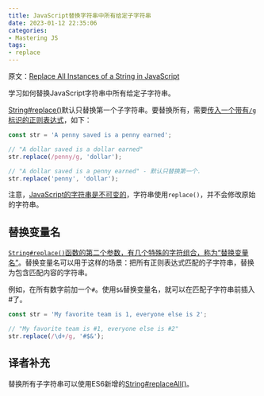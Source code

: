 ```yaml
---
title: JavaScript替换字符串中所有给定子字符串
date: 2023-01-12 22:35:06
categories:
- Mastering JS
tags:
- replace
---
```


原文：[Replace All Instances of a String in JavaScript](https://masteringjs.io/tutorials/fundamentals/string-replace)

学习如何替换JavaScript字符串中所有给定子字符串。

<!-- more -->

[String#replace()](https://developer.mozilla.org/en-US/docs/Web/JavaScript/Reference/Global_Objects/String/replace)默认只替换第一个子字符串。要替换所有，需要[传入一个带有`/g`标识的正则表达式](http://2ality.com/2013/08/regexp-g.html)，如下：

```javascript
const str = 'A penny saved is a penny earned';

// "A dollar saved is a dollar earned"
str.replace(/penny/g, 'dollar');

// "A dollar saved is a penny earned" - 默认只替换第一个.
str.replace('penny', 'dollar');
```

注意，[JavaScript的字符串是不可变的](https://www.sitepoint.com/immutability-javascript/)，字符串使用`replace()`，并不会修改原始的字符串。

## 替换变量名

[`String#replace()`函数的第二个参数，有几个特殊的字符组合，称为“替换变量名”](https://developer.mozilla.org/en-US/docs/Web/JavaScript/Reference/Global_Objects/String/replace#Specifying_a_string_as_a_parameter)。替换变量名可以用于这样的场景：把所有正则表达式匹配的子字符串，替换为包含匹配内容的字符串。

例如，在所有数字前加一个`#`。使用`$&`替换变量名，就可以在匹配子字符串前插入#了。

```javascript
const str = 'My favorite team is 1, everyone else is 2';

// "My favorite team is #1, everyone else is #2"
str.replace(/\d+/g, '#$&');
```

## 译者补充

替换所有子字符串可以使用ES6新增的[String#replaceAll()](https://developer.mozilla.org/en-US/docs/Web/JavaScript/Reference/Global_Objects/String/replaceAll)。